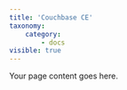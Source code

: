 ```yaml
---
title: 'Couchbase CE'
taxonomy:
    category:
        - docs
visible: true
---
```


Your page content goes here.